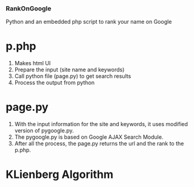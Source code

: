 ### RankOnGoogle

Python and an embedded php script to rank your name on Google

# p.php

  1. Makes html UI
  2. Prepare the input (site name and keywords)
  3. Call python file (page.py) to get search results
  4. Process the output from python

# page.py

  1. With the input information for the site and keywords, it uses modified version of pygoogle.py.
  2. The pygoogle.py is based on Google AJAX Search Module.
  3. After all the process, the page.py returns the url and the rank to the p.php.
  

# KLienberg Algorithm

  
